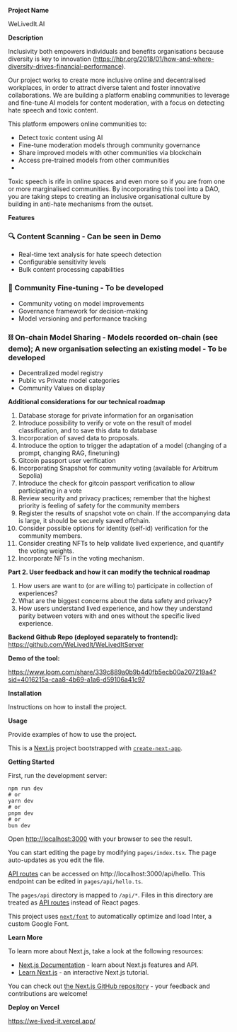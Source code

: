 **Project Name**

WeLivedIt.AI

**Description**

Inclusivity both empowers individuals and benefits organisations because diversity is key to innovation (https://hbr.org/2018/01/how-and-where-diversity-drives-financial-performance).

Our project works to create more inclusive online and decentralised workplaces, in order to attract diverse talent and foster innovative collaborations. We are building a platform enabling communities to leverage and fine-tune AI models for content moderation, with a focus on detecting hate speech and toxic content.

This platform empowers online communities to:

- Detect toxic content using AI
- Fine-tune moderation models through community governance
- Share improved models with other communities via blockchain
- Access pre-trained models from other communities
- 

Toxic speech is rife in online spaces and even more so if you are from one or more marginalised communities. By incorporating this tool into a DAO, you are taking steps to creating an inclusive organisational culture by building in anti-hate mechanisms from the outset. 

**Features**

### 🔍 Content Scanning - Can be seen in Demo

- Real-time text analysis for hate speech detection
- Configurable sensitivity levels
- Bulk content processing capabilities

### 🎯 Community Fine-tuning - To be developed

- Community voting on model improvements
- Governance framework for decision-making
- Model versioning and performance tracking

### ⛓️ On-chain Model Sharing - Models recorded on-chain (see demo); A new organisation selecting an existing model - To be developed

- Decentralized model registry
- Public vs Private model categories
- Community Values on display

**Additional considerations for our technical roadmap**

1. Database storage for private information for an organisation
2. Introduce possibility to verify or vote on the result of model classification, and to save this data to database
3. Incorporation of saved data to proposals.
4. Introduce the option to trigger the adaptation of a model (changing of a prompt, changing RAG, finetuning)
5. Gitcoin passport user verification
6. Incorporating Snapshot for community voting (available for Arbitrum Sepolia)
7. Introduce the check for gitcoin passport verification to allow participating in a vote
8. Review security and privacy practices; remember that the highest priority is feeling of safety for the community members
9. Register the results of snapshot vote on chain. If the accompanying data is large, it should be securely saved offchain.
10. Consider possible options for identity (self-id) verification for the community members.
11. Consider creating NFTs to help validate lived experience, and quantify the voting weights.
12. Incorporate NFTs in the voting mechanism.

**Part 2. User feedback and how it can modify the technical roadmap**

1. How users are want to (or are willing to) participate in collection of experiences?
2. What are the biggest concerns about the data safety and privacy?
3. How users understand lived experience, and how they understand parity between voters with and ones without the specific lived experience.

**Backend Github Repo (deployed separately to frontend):** https://github.com/WeLivedIt/WeLivedItServer

**Demo of the tool:**

https://www.loom.com/share/339c889a0b9b4d0fb5ecb00a207219a4?sid=4016215a-caa8-4b69-a1a6-d59106a41c97

**Installation**

Instructions on how to install the project.

**Usage**

Provide examples of how to use the project.

This is a [Next.js](https://nextjs.org/) project bootstrapped with [`create-next-app`](https://github.com/vercel/next.js/tree/canary/packages/create-next-app).

**Getting Started**

First, run the development server:

```
npm run dev
# or
yarn dev
# or
pnpm dev
# or
bun dev
```

Open [http://localhost:3000](http://localhost:3000/) with your browser to see the result.

You can start editing the page by modifying `pages/index.tsx`. The page auto-updates as you edit the file.

[API routes](https://nextjs.org/docs/api-routes/introduction) can be accessed on http://localhost:3000/api/hello. This endpoint can be edited in `pages/api/hello.ts`.

The `pages/api` directory is mapped to `/api/*`. Files in this directory are treated as [API routes](https://nextjs.org/docs/api-routes/introduction) instead of React pages.

This project uses [`next/font`](https://nextjs.org/docs/basic-features/font-optimization) to automatically optimize and load Inter, a custom Google Font.

**Learn More**

To learn more about Next.js, take a look at the following resources:

- [Next.js Documentation](https://nextjs.org/docs) - learn about Next.js features and API.
- [Learn Next.js](https://nextjs.org/learn) - an interactive Next.js tutorial.

You can check out [the Next.js GitHub repository](https://github.com/vercel/next.js/) - your feedback and contributions are welcome!

**Deploy on Vercel**

https://we-lived-it.vercel.app/
